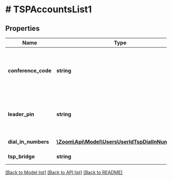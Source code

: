 # # TSPAccountsList1

## Properties

Name | Type | Description | Notes
------------ | ------------- | ------------- | -------------
**conference_code** | **string** | Conference code: numeric value, length is less than 16. | 
**leader_pin** | **string** | Leader PIN: numeric value, length is less than 16. | 
**dial_in_numbers** | [**\Zoom\Api\Model\UsersUserIdTspDialInNumbers[]**](UsersUserIdTspDialInNumbers.md) | List of dial in numbers. | [optional] 
**tsp_bridge** | **string** | Telephony bridge | [optional] 

[[Back to Model list]](../../README.md#documentation-for-models) [[Back to API list]](../../README.md#documentation-for-api-endpoints) [[Back to README]](../../README.md)


